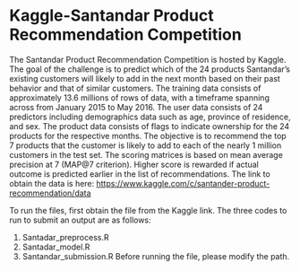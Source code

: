 # Kaggle-Santandar Product Recommendation Competition 
The Santandar Product Recommendation Competition is hosted by Kaggle.  The goal of the challenge is to predict which of the 24 products Santandar’s existing customers will likely to add in the next month based on their past behavior and that of similar customers.  The training data consists of approximately 13.6 millions of rows of data, with a timeframe spanning across from January 2015 to May 2016.  The user data consists of 24 predictors including demographics data such as age, province of residence, and sex.  The product data consists of flags to indicate ownership for the 24 products for the respective months.  The objective is to recommend the top 7 products that the customer is likely to add to each of the nearly 1 million customers in the test set.  The scoring matrices is based on mean average precision at 7 (MAP@7 criterion).  Higher score is rewarded if actual outcome is predicted earlier in the list of recommendations. 
The link to obtain the data is here: 
https://www.kaggle.com/c/santander-product-recommendation/data

To run the files, first obtain the file from the Kaggle link.  The three codes to run to submit an output are as follows: 
1. Santadar_preprocess.R
2. Santadar_model.R
3. Santandar_submission.R
Before running the file, please modify the path.  

